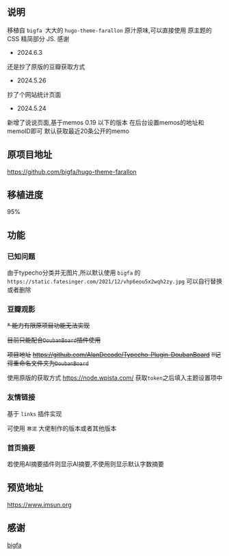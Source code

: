## 说明

移植自 `bigfa `大大的 `hugo-theme-farallon` 原汁原味,可以直接使用 原主题的CSS 
精简部分 JS.
感谢

- 2024.6.3

还是抄了原版的豆瓣获取方式

- 2024.5.26

抄了个网站统计页面

- 2024.5.24

新增了说说页面,基于memos 0.19 以下的版本
在后台设置memos的地址和memoID即可
默认获取最近20条公开的memo


## 原项目地址
https://github.com/bigfa/hugo-theme-farallon

## 移植进度

95%

## 功能

### 已知问题

由于typecho分类并无图片,所以默认使用
`bigfa` 的 `https://static.fatesinger.com/2021/12/vhp6eou5x2wqh2zy.jpg` 
可以自行替换或者删除


### 豆瓣观影
~~* 能力有限原项目功能无法实现~~

~~目前只能配合`DoubanBoard`插件使用~~

~~项目地址~~
~~https://github.com/AlanDecode/Typecho-Plugin-DoubanBoard~~
~~!!记得重命名文件夹为`DoubanBoard`~~

使用原版的获取方式
https://node.wpista.com/
获取`token`之后填入主题设置项中

### 友情链接

基于 `links` 插件实现

可使用 `寒泥` 大佬制作的版本或者其他版本

### 首页摘要

若使用AI摘要插件则显示AI摘要,不使用则显示默认字数摘要


## 预览地址

https://www.imsun.org

## 感谢

[bigfa](https://github.com/bigfa/hugo-theme-farallon)